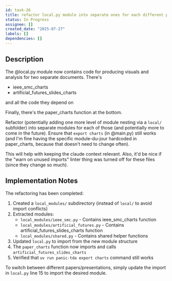 ```yaml
---
id: task-26
title: refactor local.py module into separate ones for each different paper/deck
status: In Progress
assignee: []
created_date: "2025-07-27"
labels: []
dependencies: []
---
```


## Description

The @local.py module now contains code for producing visuals and analysis for
two separate documents. There's

- ieee_smc_charts
- artificial_futures_slides_charts

and all the code they depend on

Finally, there's the paper_charts function at the bottom.

Refactor (potentially adding one more level of module nesting via a `local/`
subfolder) into separate modules for each of those (and potentially more to come
in the future). Ensure that `export charts` (in @main.py) still works (and I'm
fine having the specific module-du-jour hardcoded in paper_charts, because that
doesn't need to change often).

This will help with keeping the claude context relevant. Also, it'd be nice if
the "warn on unused imports" linter thing was turned off for these files (since
they change so much).

## Implementation Notes

The refactoring has been completed:

1. Created a `local_modules/` subdirectory (instead of `local/` to avoid import conflicts)
2. Extracted modules:
   - `local_modules/ieee_smc.py` - Contains ieee_smc_charts function
   - `local_modules/artificial_futures.py` - Contains artificial_futures_slides_charts function
   - `local_modules/shared.py` - Contains shared helper functions
3. Updated `local.py` to import from the new module structure
4. The `paper_charts` function now imports and calls `artificial_futures_slides_charts`
5. Verified that `uv run panic-tda export charts` command still works

To switch between different papers/presentations, simply update the import in `local.py` line 15 to import the desired module.
